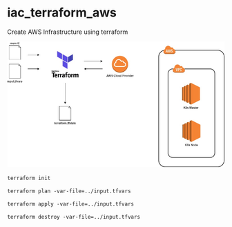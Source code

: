 # iac_terraform_aws
Create AWS Infrastructure using terraform

![Kubernetes Cluster IaC](docs/img/architecture.jpg?raw=true "Kubernetes Cluster IaC")

```
terraform init
```

```
terraform plan -var-file=../input.tfvars
```

```
terraform apply -var-file=../input.tfvars
```

```
terraform destroy -var-file=../input.tfvars
```
